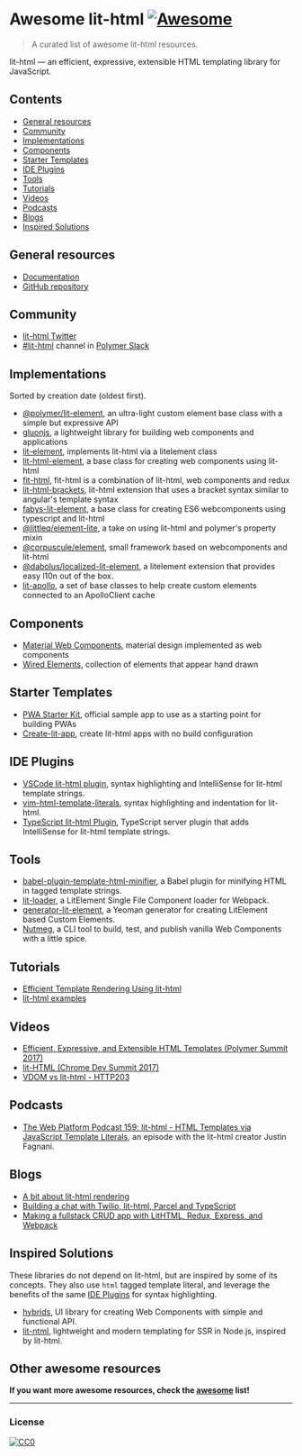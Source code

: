 # Awesome lit-html [![Awesome](https://cdn.rawgit.com/sindresorhus/awesome/d7305f38d29fed78fa85652e3a63e154dd8e8829/media/badge.svg)](https://github.com/sindresorhus/awesome)

> A curated list of awesome lit-html resources.

lit-html — an efficient, expressive, extensible HTML templating library for JavaScript.

## Contents

- [General resources](#general-resources)
- [Community](#community)
- [Implementations](#implementations)
- [Components](#components)
- [Starter Templates](#starter-templates)
- [IDE Plugins](#ide-plugins)
- [Tools](#tools)
- [Tutorials](#tutorials)
- [Videos](#videos)
- [Podcasts](#podcasts)
- [Blogs](#blogs)
- [Inspired Solutions](#inspired-solutions)

## General resources

- [Documentation](https://polymer.github.io/lit-html/)
- [GitHub repository](https://github.com/Polymer/lit-html)

## Community

- [lit-html Twitter](https://twitter.com/lit_html)
- [#lit-html](https://polymer.slack.com/archives/lit-html) channel in [Polymer Slack](https://polymer-slack.herokuapp.com/)

## Implementations

Sorted by creation date (oldest first).

- [@polymer/lit-element](https://github.com/Polymer/lit-element), an ultra-light custom element base class with a simple but expressive API
- [gluonjs](https://github.com/ruphin/gluonjs), a lightweight library for building web components and applications
- [lit-element](https://github.com/DiiLord/lit-element), implements lit-html via a litelement class
- [lit-html-element](https://github.com/kenchris/lit-element), a base class for creating web components using lit-html
- [fit-html](https://github.com/Festify/fit-html), fit-html is a combination of lit-html, web components and redux
- [lit-html-brackets](https://github.com/bgotink/lit-html-brackets), lit-html extension that uses a bracket syntax similar to angular's template syntax
- [fabys-lit-element](https://github.com/fabysdev/fabys-lit-element), a base class for creating ES6 webcomponents using typescript and lit-html
- [@littleq/element-lite](https://github.com/tjmonsi/element-lite), a take on using lit-html and polymer's property mixin
- [@corpuscule/element](https://github.com/corpusculejs/corpuscule), small framework based on webcomponents and lit-html
- [@dabolus/localized-lit-element](https://github.com/Dabolus/localized-lit-element), a litelement extension that provides easy l10n out of the box.
- [lit-apollo](https://github.com/bennypowers/lit-apollo), a set of base classes to help create custom elements connected to an ApolloClient cache

## Components

- [Material Web Components](https://github.com/material-components/material-components-web-components), material design implemented as web components
- [Wired Elements](https://github.com/wiredjs/wired-elements), collection of elements that appear hand drawn

## Starter Templates

- [PWA Starter Kit](https://github.com/Polymer/pwa-starter-kit), official sample app to use as a starting point for building PWAs
- [Create-lit-app](https://github.com/thepassle/create-lit-app), create lit-html apps with no build configuration



## IDE Plugins

- [VSCode lit-html plugin](https://github.com/mjbvz/vscode-lit-html), syntax highlighting and IntelliSense for lit-html template strings.
- [vim-html-template-literals](https://github.com/jonsmithers/vim-html-template-literals), syntax highlighting and indentation for lit-html.
- [TypeScript lit-html Plugin](https://github.com/Microsoft/typescript-lit-html-plugin), TypeScript server plugin that adds IntelliSense for lit-html template strings.

## Tools

- [babel-plugin-template-html-minifier](https://github.com/goto-bus-stop/babel-plugin-template-html-minifier), a Babel plugin for minifying
HTML in tagged template strings.
- [lit-loader](https://github.com/PolymerX/lit-loader), a LitElement Single File Component loader for Webpack.
- [generator-lit-element](https://github.com/sebs/generator-lit-element), a Yeoman generator for creating LitElement based Custom Elements.
- [Nutmeg](https://github.com/abraham/nutmeg-cli), a CLI tool to build, test, and publish vanilla Web Components with a little spice.

## Tutorials
- [Efficient Template Rendering Using lit-html](https://alligator.io/web-components/lit-html/)
- [lit-html examples](https://github.com/LarsDenBakker/lit-html-examples)

## Videos
- [Efficient, Expressive, and Extensible HTML Templates (Polymer Summit 2017)](https://www.youtube.com/watch?v=ruql541T7gc)
- [lit-HTML (Chrome Dev Summit 2017)](https://www.youtube.com/watch?v=Io6JjgckHbg)
- [VDOM vs lit-html - HTTP203](https://www.youtube.com/watch?v=uCHZJy2n8Qs)

## Podcasts
- [The Web Platform Podcast 159: lit-html - HTML Templates via JavaScript Template Literals](https://thewebplatformpodcast.com/159-lithtml-html-templates-via-javascript-template-literals),
an episode with the lit-html creator Justin Fagnani.

## Blogs
- [A bit about lit-html rendering](https://medium.com/@kennethrohde/a-bit-about-lit-html-rendering-2964c50ee56c)
- [Building a chat with Twilio, lit-html, Parcel and TypeScript](https://www.twilio.com/blog/2018/05/building-a-chat-with-twilio-lit-html-parcel-and-typescript.html)
- [Making a fullstack CRUD app with LitHTML, Redux, Express, and Webpack](https://medium.com/@pascalschilp/making-a-fullstack-crud-app-with-lithtml-redux-express-and-webpack-fe7e5cf8b3ef)

## Inspired Solutions

These libraries do not depend on lit-html, but are inspired by some of its concepts. They also use `html` tagged
template literal, and leverage the benefits of the same [IDE Plugins](#ide-plugins) for syntax highlighting.

- [hybrids](https://github.com/hybridsjs/hybrids), UI library for creating Web Components with simple and functional API.
- [lit-ntml](https://github.com/motss/lit-ntml), lightweight and modern templating for SSR in Node.js, inspired by lit-html.

## Other awesome resources
**If you want more awesome resources, check the [awesome](https://github.com/sindresorhus/awesome) list!**

---

### License

[![CC0](http://i.creativecommons.org/p/zero/1.0/88x31.png)](http://creativecommons.org/publicdomain/zero/1.0/)
